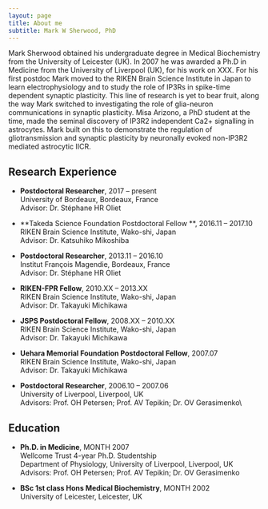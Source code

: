 ```yaml
---
layout: page
title: About me
subtitle: Mark W Sherwood, PhD
---
```

Mark Sherwood obtained his undergraduate degree in Medical Biochemistry from the University of Leicester (UK). In 2007 he was awarded a Ph.D in Medicine from the University of Liverpool (UK), for his work on XXX. For his first postdoc Mark moved to the RIKEN Brain Science Institute in Japan to learn electrophysiology and to study the role of IP3Rs in spike-time dependent synaptic plasticity. This line of research is yet to bear fruit, along the way Mark switched to investigating the role of glia-neuron communications in synaptic plasticity. Misa Arizono, a PhD student at the time, made the seminal discovery of IP3R2 independent Ca2+ signalling in astrocytes. Mark built on this to demonstrate the regulation of gliotransmission and synaptic plasticity by neuronally evoked non-IP3R2 mediated astrocytic IICR.

## Research Experience
*    **Postdoctoral Researcher**, 2017 – present\
University of Bordeaux, Bordeaux, France\
Advisor: Dr. Stéphane HR Oliet

*    **Takeda Science Foundation Postdoctoral Fellow **, 2016.11 – 2017.10\
RIKEN Brain Science Institute, Wako-shi, Japan\
Advisor: Dr. Katsuhiko Mikoshiba

*    **Postdoctoral Researcher**, 2013.11 – 2016.10\
Institut François Magendie, Bordeaux, France\
Advisor: Dr. Stéphane HR Oliet

*    **RIKEN-FPR Fellow**, 2010.XX – 2013.XX\
RIKEN Brain Science Institute, Wako-shi, Japan\
Advisor: Dr. Takayuki Michikawa

*    **JSPS Postdoctoral Fellow**, 2008.XX – 2010.XX\
RIKEN Brain Science Institute, Wako-shi, Japan\
Advisor: Dr. Takayuki Michikawa

*    **Uehara Memorial Foundation Postdoctoral Fellow**, 2007.07\
RIKEN Brain Science Institute, Wako-shi, Japan\
Advisor: Dr. Takayuki Michikawa

*    **Postdoctoral Researcher**, 2006.10 – 2007.06\
University of Liverpool, Liverpool, UK\
Advisors: Prof. OH Petersen; Prof. AV Tepikin; Dr. OV Gerasimenko\

## Education
*    **Ph.D. in Medicine**, MONTH 2007\
Wellcome Trust 4-year Ph.D. Studentship\
Department of Physiology, University of Liverpool, Liverpool, UK\
Advisors: Prof. OH Petersen; Prof. AV Tepikin; Dr. OV Gerasimenko

*    **BSc 1st class Hons Medical Biochemistry**, MONTH 2002\
University of Leicester, Leicester, UK
